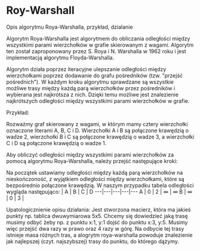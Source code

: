 # Roy-Warshall
Opis algorytmu Roya-Warshalla, przykład, dzialanie

Algorytm Roya-Warshalla jest algorytmem do obliczania odległości między wszystkimi parami wierzchołków w grafie skierowanym z wagami. Algorytm ten został zaproponowany przez S. Roya i N. Warshalla w 1962 roku i jest implementacją algorytmu Floyda-Warshalla.

Algorytm działa poprzez iteracyjne ulepszanie odległości między wierzchołkami poprzez dodawanie do grafu pośredników (tzw. "przejść pośrednich"). W każdym kroku algorytmu sprawdzane są wszystkie możliwe trasy między każdą parą wierzchołków przez pośredników i wybierana jest najkrótsza z nich. Dzięki temu możliwe jest znalezienie najkrótszych odległości między wszystkimi parami wierzchołków w grafie.


Przykład:

Rozważmy graf skierowany z wagami, w którym mamy cztery wierzchołki oznaczone literami A, B, C i D. Wierzchołki A i B są połączone krawędzią o wadze 2, wierzchołki B i C są połączone krawędzią o wadze 3, a wierzchołki C i D są połączone krawędzią o wadze 1.

Aby obliczyć odległości między wszystkimi parami wierzchołków za pomocą algorytmu Roya-Warshalla, należy przejść następujące kroki:

Na początek ustawiamy odległości między każdą parą wierzchołków na nieskończoność, z wyjątkiem odległości między wierzchołkami, które są bezpośrednio połączone krawędzią. W naszym przypadku tabela odległości wygląda następująco:
| A | B | C | D
---|---|---|---|---
A | 0 | 2 | ∞ | ∞
B | ∞ | 0 | 3 |


Upatologicznienie opisu działania:
Jest stworzona macierz, która ma jakieś punkty np. tablica dwuwymiarowa 5x5. Chcemy się dowiedzieć jaką trasę musimy odbyć żeby np. z punktu x:1, y:1 dojść do punktu x:3, y:5. Musimy więc przejść dwa razy w prawo oraz 4 razy w górę. Na odbycie tej trasy istnieje masa różnych tras, a alogrytm roya-warshalla powoduje znalezienie jak najlepszej (czyt. najszybszej) trasy do punktu, do którego dążymy.

